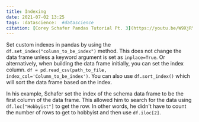 ```yaml
---
title: Indexing
date: 2021-07-02 13:25
tags: :datascience:  #datascience
citation: [Corey Schafer Pandas Tutorial Pt. 3](https://youtu.be/W9XjRYFkkyw) 
---
```

Set custom indexes in pandas by using the `df.set_index("column_to_be_index")` method. This does not change the data frame unless a keyword argument is set as `inplace=True`. Or alternatively, when building the data frame initially, you can set the index column. `df = pd.read_csv(path_to_file, index_col='Column_to_be_index')`. You can also use `df.sort_index()` which will sort the data frame based on the index.

In his example, Schafer set the index of the schema data frame to be the first column of the data frame. This allowed him to search for the data using `df.loc["Hobbyist"]` to get the row. In other words, he didn't have to count the number of rows to get to hobbyist and then use `df.iloc[2]`.

